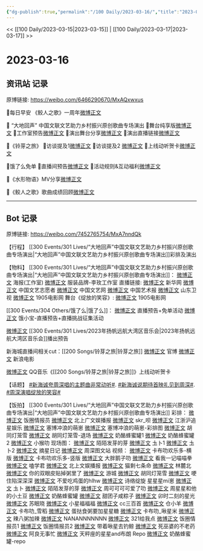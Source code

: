 ```yaml
---
{"dg-publish":true,"permalink":"/100 Daily/2023-03-16/","title":"2023-03-16","created":"2023-03-17T21:10:30.000+08:00","updated":"2023-04-11T14:46:31.000+08:00"}
---
```



<< [[100 Daily/2023-03-15\|2023-03-15]] | [[100 Daily/2023-03-17\|2023-03-17]] >>

# 2023-03-16

## 资讯站 记录

原博链接: https://weibo.com/6466290670/MxAQxwxus

🌟每日早安
《鲛人之歌》一周年[微博正文](https://m.weibo.cn/6466290670/4879826702307789)

🌟 “大地回声”
中国文联文艺助力乡村振兴原创歌曲专场演出
🌸舞台纯享版[微博正文](https://m.weibo.cn/6466290670/4880063919036990)
🌸工作室预告[微博正文](https://m.weibo.cn/6466290670/4879858184226802)
🌸演出舞台分享[微博正文](https://m.weibo.cn/6466290670/4880029823009572)
🌸演出直播链接[微博正文](https://m.weibo.cn/6466290670/4880006013001512)

🌟《铃芽之旅》
🌸访谈提及1[微博正文](https://m.weibo.cn/6466290670/4879987247416543)
🌸访谈提及2 [微博正文](https://m.weibo.cn/6466290670/4879993764841360)
🌸上线动听贺卡[微博正文](https://m.weibo.cn/6466290670/4879948902566321)

🌟饿了么免单
🌸直播间预告[微博正文](https://m.weibo.cn/6466290670/4879877612503595)
🌸活动规则&互动福利[微博正文](https://m.weibo.cn/6466290670/4879866379375494)

🌟《水形物语》MV分享[微博正文](https://m.weibo.cn/6466290670/4879878249515320)

🌟《鲛人之歌》歌曲成绩回顾[微博正文](https://m.weibo.cn/6466290670/4879866766037663)

---
## Bot 记录

原博链接: https://weibo.com/7452765754/MxA7nndQk

【行程】
[[300 Events/301 Lives/“大地回声”中国文联文艺助力乡村振兴原创歌曲专场演出\|“大地回声”中国文联文艺助力乡村振兴原创歌曲专场演出]]彩排及演出

【物料】
[[300 Events/301 Lives/“大地回声”中国文联文艺助力乡村振兴原创歌曲专场演出\|“大地回声”中国文联文艺助力乡村振兴原创歌曲专场演出]]：
[微博正文](https://weibo.com/7478855230/4879856921218494) 海报(工作室)
[微博正文](https://weibo.com/3086987805/4880054159147217) 服装品牌-李玫工作室
直播链接:
[微博正文](https://weibo.com/2810373291/4880003228240373) 新华网
[微博正文](https://weibo.com/3211895913/4879981090181949) 中国文艺志愿者
[微博正文](https://weibo.com/3171364240/4879882128983167) 中国文艺网
[微博正文](https://weibo.com/1943724947/4879576768188783) 中国艺术报
[微博正文](https://weibo.com/1506142182/4880002946170979) 山东卫视
[微博正文](https://weibo.com/1635270132/4879614843295825) 1905电影网
舞台《绽放的笑容》:
[微博正文](https://weibo.com/1635270132/4880027050842556) 1905电影网

[[300 Events/304 Others/饿了么\|饿了么]]：
[微博正文](https://weibo.com/1282440983/4879864765612699) 直播预告+免单活动
[微博正文](https://weibo.com/2606197387/4879872042210566) 饿小宝-直播预告+直播挑战征集活动

[微博正文](https://weibo.com/1729357127/4879871970643066) [[300 Events/301 Lives/2023年扬帆远航大湾区音乐会\|2023年扬帆远航大湾区音乐会]]播出预告

新海城直播间相关cut：[[200 Songs/铃芽之旅\|铃芽之旅]]
[微博正文](https://weibo.com/7507799664/4879990405203529) 官博
[微博正文](https://weibo.com/1623886424/4879982637614929) 新浪电影

[微博正文](https://weibo.com/2169129705/4879945689993049) QQ音乐《[[200 Songs/铃芽之旅\|铃芽之旅]]》上线动听贺卡

【话题】
[#新海诚夸周深唱的主题曲非常动听#](https://s.weibo.com/weibo?q=%23%E6%96%B0%E6%B5%B7%E8%AF%9A%E5%A4%B8%E5%91%A8%E6%B7%B1%E5%94%B1%E7%9A%84%E4%B8%BB%E9%A2%98%E6%9B%B2%E9%9D%9E%E5%B8%B8%E5%8A%A8%E5%90%AC%23).
[#新海诚说期待首映礼见到周深#](https://s.weibo.com/weibo?q=%23%E6%96%B0%E6%B5%B7%E8%AF%9A%E8%AF%B4%E6%9C%9F%E5%BE%85%E9%A6%96%E6%98%A0%E7%A4%BC%E8%A7%81%E5%88%B0%E5%91%A8%E6%B7%B1%23).
[#周深演唱绽放的笑容#](https://s.weibo.com/weibo?q=%23%E5%91%A8%E6%B7%B1%E6%BC%94%E5%94%B1%E7%BB%BD%E6%94%BE%E7%9A%84%E7%AC%91%E5%AE%B9%23)

【饭拍】
[[300 Events/301 Lives/“大地回声”中国文联文艺助力乡村振兴原创歌曲专场演出\|“大地回声”中国文联文艺助力乡村振兴原创歌曲专场演出]]
彩排：
[微博正文](https://weibo.com/5927465467/4879951298036566) 饭圈情报员
[微博正文](https://weibo.com/5463586595/4879945677936622) 北上广文娱播报
[微博正文](https://weibo.com/6433509682/4879971426239097) skr_呗
[微博正文](https://weibo.com/7308723626/4879969333805726) 江浙沪追星娱乐
[微博正文](https://weibo.com/1748814913/4879967890705053) 塞博冲浪的萌崽
[微博正文](https://weibo.com/1748814913/4879952706801654) 塞博冲浪的萌崽-彩排图
[微博正文](https://weibo.com/5352964966/4880025234973278) 胡同灯笼雪
[微博正文](https://weibo.com/5352964966/4880027563066001) 胡同灯笼雪-退场
[微博正文](https://weibo.com/7340637152/4880025738807137) 奶酪蜂蜜罐1
[微博正文](https://weibo.com/7340637152/4880026762218175) 奶酪蜂蜜罐2
[微博正文](https://weibo.com/7367408614/4880025549282646) 小猴叻
现场图：
[微博正文](https://weibo.com/2284245305/4880021174616411) 陌陌发芽的芽
[微博正文](https://weibo.com/7515745168/4880021850690460) 圡卜1
[微博正文](https://weibo.com/7515745168/4880046089830733) 圡卜2
[微博正文](https://weibo.com/6859101100/4880024803217669) 摘星日记
[微博正文](https://weibo.com/6987697229/4880031858033527) 周深图文站
视频：
[微博正文](https://weibo.com/5373127683/4880023225637082) 卡布叻欢乐多-横版
[微博正文](https://weibo.com/5373127683/4880022752726768) 卡布叻欢乐多-竖版
[微博正文](https://weibo.com/6627490332/4880022551138528) 大胖鹅子叻
[微博正文](https://weibo.com/1142312463/4880023352511580) 看我一记喵喵拳
[微博正文](https://weibo.com/1901459883/4880023356179857) 嗑学君
[微博正文](https://weibo.com/5463586595/4880023103738778) 北上文娱播报
[微博正文](https://weibo.com/7775270829/4880024223879128) 猫剩七条命
[微博正文](https://weibo.com/5460551992/4880024560211081) 林麓北
[微博正文](https://weibo.com/1951132625/4880024647768012) 你的双眼皮贴掉粥里了
[微博正文](https://weibo.com/1801743981/4880026459181385) 游城
[微博正文](https://weibo.com/5352964966/4880026862359349) 胡同灯笼雪
[微博正文](https://weibo.com/6628129712/4880027009945599) 哽住陷深深深
[微博正文](https://weibo.com/2816518997/4880026803376352) 不爱吃鸡蛋的hlhw
[微博正文](https://weibo.com/1951016995/4880027247713312) 诗络绽旋
[](https://weibo.com/5501163114/4880027336051561) 星星星mi崽
[微博正文](https://weibo.com/7515745168/4880027844614687) 圡卜
[微博正文](https://weibo.com/2284245305/4880029060177350) 陌陌发芽的芽
[微博正文](https://weibo.com/2417034023/4880029529936561) 周可可可可爱了叻
[微博正文](https://weibo.com/7523227327/4880031140283230) 周星星和他的小土豆
[微博正文](https://weibo.com/7340637152/4880033082507302) 奶酪蜂蜜罐
[微博正文](https://weibo.com/3751399435/4880033263393195) 甜团子咸粽子
[微博正文](https://weibo.com/1503456291/4880033312933684) 卯时二刻的星光
[微博正文](https://weibo.com/6610302673/4880033824379203) 苏眠晓
[微博正文](https://weibo.com/7267061444/4880027486783228) 小星福福福
[微博正文](https://weibo.com/6598167739/4880033326043554) cc三百首
[微博正文](https://weibo.com/5233790559/4880024845685657) 仓小羊
[微博正文](https://weibo.com/7793046211/4880035608007988) 卡布叻_雪稻
[微博正文](https://weibo.com/6048634807/4880038752682422) 蛋挞食粥要加星星糖
[微博正文](https://weibo.com/7350512075/4880040615480790) 卡布叻_啾星米
[微博正文](https://weibo.com/7628792895/4880042246544156) 辣八粥加辣
[微博正文](https://weibo.com/5970158873/4880053001524945) NANANNNNNNN
[微博正文](https://weibo.com/7781179046/4880034244593040) 321给我点
[微博正文](https://weibo.com/5927465467/4880021402161370) 饭圈情报员1
[微博正文](https://weibo.com/5927465467/4880049456552992) 饭圈情报员2
[微博正文](https://weibo.com/3246571812/4880061255392242) 带着啾星去钓鲸
[微博正文](https://weibo.com/1771721433/4880046588432459) 死巫婆的不老药
[微博正文](https://weibo.com/1878887565/4880052615382748) 阿良无事忙
[微博正文](https://weibo.com/1537023544/4880061573892638) 天秤座的星星and布朗
Repo
[微博正文](https://weibo.com/7340637152/4880047544213423) 奶酪蜂蜜罐-repo
